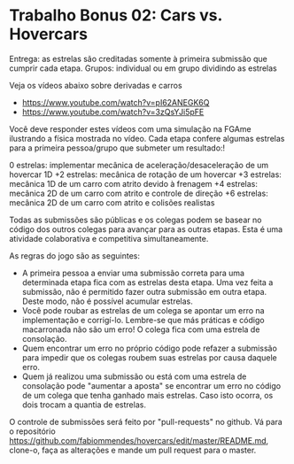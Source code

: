 Trabalho Bonus 02: Cars vs. Hovercars
=====================================

Entrega: as estrelas são creditadas somente à primeira submissão que cumprir cada etapa.
Grupos: individual ou em grupo dividindo as estrelas

Veja os vídeos abaixo sobre derivadas e carros

* https://www.youtube.com/watch?v=pI62ANEGK6Q
* https://www.youtube.com/watch?v=3zQsYJi5pFE

Você deve responder estes vídeos com uma simulação na FGAme ilustrando a física
mostrada no vídeo. Cada etapa confere algumas estrelas para a primeira pessoa/grupo
que submeter um resultado:!

0 estrelas: implementar mecânica de aceleração/desaceleração de um hovercar 1D
+2 estrelas: mecânica de rotação de um hovercar
+3 estrelas: mecânica 1D de um carro com atrito devido à frenagem
+4 estrelas: mecânica 2D de um carro com atrito e controle de direção
+6 estrelas: mecânica 2D de um carro com atrito e colisões realistas

Todas as submissões são públicas e os colegas podem se basear no código dos outros
colegas para avançar para as outras etapas. Esta é uma atividade colaborativa e 
competitiva simultaneamente. 

As regras do jogo são as seguintes:

* A primeira pessoa a enviar uma submissão correta para uma determinada etapa
  fica com as estrelas desta etapa. Uma vez feita a submissão, não é permitido fazer
  outra submissão em outra etapa. Deste modo, não é possível acumular estrelas.
* Você pode roubar as estrelas de um colega se apontar um erro na implementação e
  corrigí-lo. Lembre-se que más práticas e código macarronada não são um erro!
  O colega fica com uma estrela de consolação.
* Quem encontrar um erro no próprio código pode refazer a submissão para impedir 
  que os colegas roubem suas estrelas por causa daquele erro.
* Quem já realizou uma submissão ou está com uma estrela de consolação pode 
  "aumentar a aposta" se encontrar um erro no código de um colega que tenha ganhado
  mais estrelas. Caso isto ocorra, os dois trocam a quantia de estrelas.

O controle de submissões será feito por "pull-requests" no github. Vá para o
repositório https://github.com/fabiommendes/hovercars/edit/master/README.md, clone-o,
faça as alterações e mande um pull request para o master. 

